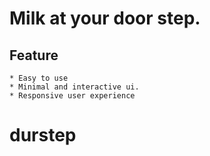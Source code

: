 # Milk at your door step.

## Feature
	* Easy to use
	* Minimal and interactive ui.
	* Responsive user experience
# durstep
